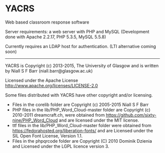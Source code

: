 # YACRS
Web based classroom response software

Server requirements: a web server with PHP and MySQL (Development done with Apache 2.2.17, PHP 5.3.5, MySQL 5.5.8)

Currently requires an LDAP host for authentication. (LTI alternative coming soon)

<hr/>
YACRS is Copyright (c) 2013-2015, The University of Glasgow and is written by 
Niall S F Barr (niall.barr@glasgow.ac.uk)

Licensed under the Apache License http://www.apache.org/licenses/LICENSE-2.0

Some files distributed with YACRS have other copyright and/or licensing.
* Files in the corelib folder are Copyright (c) 2005-2015 Niall S F Barr
* PHP files in the lib/PHP_Word_Cloud-master folder are Copyright (c) 2010-2011 dreamcraft.ch, were obtained from https://github.com/sixty-nine/PHP_Word_Cloud and are licensed under the MIT license.
* ttf files in the lib/PHP_Word_Cloud-master folder were obtained from https://fedorahosted.org/liberation-fonts/ and are Licensed under the SIL Open Font License, Version 1.1. 
* Files in the phpqrcode folder are Copyright (C) 2010 Dominik Dzienia <deltalab at poczta dot fm> and Licensed under the LGPL licence version 3. 
